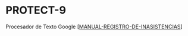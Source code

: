 # PROTECT-9
Procesador de Texto Google
[[MANUAL-REGISTRO-DE-INASISTENCIAS](https://docs.google.com/document/d/1XFNT-ePMTWMnViF_EyU7WqHk2mANwI_RKlBBa1--AFM/edit?usp=sharing)]
